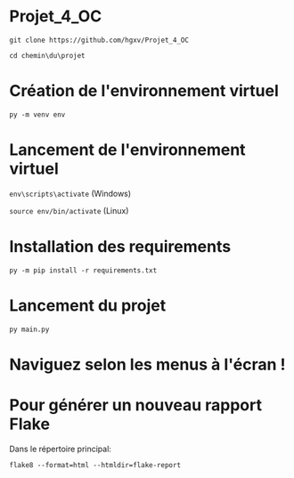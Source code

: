 # Projet_4_OC

`git clone https://github.com/hgxv/Projet_4_OC`

`cd chemin\du\projet`

# Création de l'environnement virtuel

`py -m venv env`

# Lancement de l'environnement virtuel

`env\scripts\activate` (Windows)

`source env/bin/activate` (Linux)

# Installation des requirements

`py -m pip install -r requirements.txt`

# Lancement du projet

`py main.py`

# Naviguez selon les menus à l'écran !


# Pour générer un nouveau rapport Flake

Dans le répertoire principal: 

`flake8 --format=html --htmldir=flake-report`
